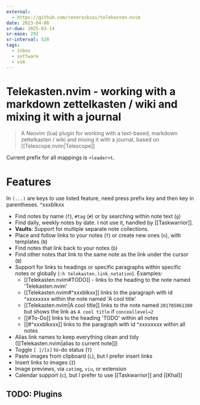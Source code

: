 ```yaml
---
external:
  - https://github.com/renerocksai/telekasten.nvim
date: 2023-04-06
sr-due: 2025-03-14
sr-ease: 292
sr-interval: 528
tags:
  - inbox
  - software
  - vim
---
```


# Telekasten.nvim - working with a markdown zettelkasten / wiki and mixing it with a journal

> A Neovim (lua) plugin for working with a text-based, markdown zettelkasten /
> wiki and mixing it with a journal, based on [[Telescope.nvim|Telescope]]

Current prefix for all mappings is `<leader>t`.

# Features

In `(...)` are keys to use listed feature, need press prefix key and then key in
parentheses.
^xxxblkxx

- Find notes by name (`f`), `#tag` (`#`) or by searching within note text (`g`)
- Find daily, weekly notes by date. I not use it, handled by [[Taskwarrior]].
- **Vaults**: Support for multiple separate note collections.
- Place and follow links to your notes (`f`) or create new ones (`n`), with templates (`N`)
- Find notes that link back to your notes (`b`)
- Find other notes that link to the same note as the link under the cursor (`B`)
- Support for links to headings or specific paragraphs within specific notes
or globally (`:h telekasten.link_notation`). Examples:
  * [[Telekasten.nvim#TODO]] - links to the heading to the note named
  'Telekasten.nvim'
  * [[Telekasten.nvim#^xxxblkxx]] links to the paragraph with id ^xxxxxxxx within
  the note named 'A cool title'
  * [[Telekasten.nvim|A cool title]] links to the note named `201705061300` but shows
  the link as `A cool title` if `conceallevel=2`
  * [[#To-Do]] links to the heading 'TODO' within all notes
  * [[#^xxxblkxxx]] links to the paragraph with id ^xxxxxxxx within all notes
- Alias link names to keep everything clean and tidy ([[Telekasten.nvim|alias to current note]])
- Toggle `[ ]/[x]` to-do status (`T`)
- Paste images from clipboard (`L`), but I prefer insert links
- Insert links to images (`I`)
- Image previews, via `catimg`, `viu`, or extension
- Calendar support (`c`), but I prefer to use [[Taskwarrior]] and [[Khal]]

## TODO: Plugins
